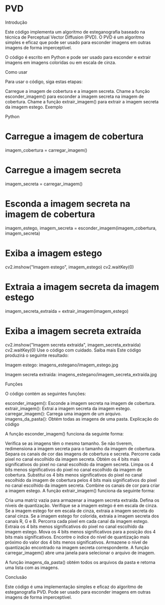 # PVD
Introdução

Este código implementa um algoritmo de esteganografia baseado na técnica de Perceptual Vector Diffusion (PVD). O PVD é um algoritmo simples e eficaz que pode ser usado para esconder imagens em outras imagens de forma imperceptível.

O código é escrito em Python e pode ser usado para esconder e extrair imagens em imagens coloridas ou em escala de cinza.

Como usar

Para usar o código, siga estas etapas:

Carregue a imagem de cobertura e a imagem secreta.
Chame a função esconder_imagem() para esconder a imagem secreta na imagem de cobertura.
Chame a função extrair_imagem() para extrair a imagem secreta da imagem estego.
Exemplo

Python
# Carregue a imagem de cobertura
imagem_cobertura = carregar_imagem()

# Carregue a imagem secreta
imagem_secreta = carregar_imagem()

# Esconda a imagem secreta na imagem de cobertura
imagem_estego, imagem_secreta = esconder_imagem(imagem_cobertura, imagem_secreta)

# Exiba a imagem estego
cv2.imshow("Imagem estego", imagem_estego)
cv2.waitKey(0)

# Extraia a imagem secreta da imagem estego
imagem_secreta_extraída = extrair_imagem(imagem_estego)

# Exiba a imagem secreta extraída
cv2.imshow("Imagem secreta extraída", imagem_secreta_extraída)
cv2.waitKey(0)
Use o código com cuidado. Saiba mais
Este código produzirá o seguinte resultado:

Imagem estego: imagens_estegano/imagem_estego.jpg

Imagem secreta extraída: imagens_estegano/imagem_secreta_extraída.jpg

Funções

O código contém as seguintes funções:

esconder_imagem(): Esconde a imagem secreta na imagem de cobertura.
extrair_imagem(): Extrai a imagem secreta da imagem estego.
carregar_imagem(): Carrega uma imagem de um arquivo.
imagens_da_pasta(): Obtém todas as imagens de uma pasta.
Explicação do código

A função esconder_imagem() funciona da seguinte forma:

Verifica se as imagens têm o mesmo tamanho. Se não tiverem, redimensiona a imagem secreta para o tamanho da imagem de cobertura.
Separa os canais de cor das imagens de cobertura e secreta.
Percorre cada pixel no canal escolhido da imagem secreta.
Obtém os 4 bits mais significativos do pixel no canal escolhido da imagem secreta.
Limpa os 4 bits menos significativos do pixel no canal escolhido da imagem de cobertura.
Substitui os 4 bits menos significativos do pixel no canal escolhido da imagem de cobertura pelos 4 bits mais significativos do pixel no canal escolhido da imagem secreta.
Combine os canais de cor para criar a imagem estego.
A função extrair_imagem() funciona da seguinte forma:

Cria uma matriz vazia para armazenar a imagem secreta extraída.
Defina os níveis de quantização.
Verifique se a imagem estego é em escala de cinza.
Se a imagem estego for em escala de cinza, extraia a imagem secreta do canal cinza.
Se a imagem estego for colorida, extraia a imagem secreta dos canais R, G e B.
Percorra cada pixel em cada canal da imagem estego.
Extraia os 4 bits menos significativos do pixel no canal escolhido da imagem estego.
Mova os 4 bits menos significativos para a posição dos 4 bits mais significativos.
Encontre o índice do nível de quantização mais próximo do valor dos 4 bits menos significativos.
Armazene o nível de quantização encontrado na imagem secreta correspondente.
A função carregar_imagem() abre uma janela para selecionar o arquivo de imagem.

A função imagens_da_pasta() obtém todos os arquivos da pasta e retorna uma lista com as imagens.

Conclusão

Este código é uma implementação simples e eficaz do algoritmo de esteganografia PVD. Pode ser usado para esconder imagens em outras imagens de forma imperceptível.
